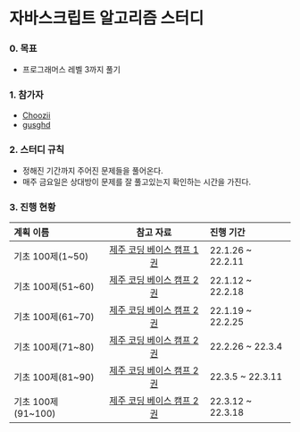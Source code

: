 # 자바스크립트 알고리즘 스터디


### 0. 목표
- 프로그래머스 레벨 3까지 풀기

### 1. 참가자
- [Choozii](https://github.com/Choozii)
- [gusghd](https://github.com/gusghd)

### 2. 스터디 규칙
- 정해진 기간까지 주어진 문제들을 풀어온다.
- 매주 금요일은 상대방이 문제를 잘 풀고있는지 확인하는 시간을 가진다.

### 3. 진행 현황

| 계획 이름 | 참고 자료 | 진행 기간 |
|:--------|:--------:|:--------|
| 기초 100제(1~50) | [제주 코딩 베이스 캠프 1권](https://www.notion.so/JS-100-1-0465a498481c471488646526a181087f) | 22.1.26 ~ 22.2.11 |
| 기초 100제(51~60) | [제주 코딩 베이스 캠프 2권](https://www.notion.so/JS-100-2-327372e894a843cf9c9430070c1ce5da) | 22.1.12 ~ 22.2.18 |
| 기초 100제(61~70) | [제주 코딩 베이스 캠프 2권](https://www.notion.so/JS-100-2-327372e894a843cf9c9430070c1ce5da) | 22.1.19 ~ 22.2.25 |
| 기초 100제(71~80) | [제주 코딩 베이스 캠프 2권](https://www.notion.so/JS-100-2-327372e894a843cf9c9430070c1ce5da) | 22.2.26 ~ 22.3.4 |
| 기초 100제(81~90) | [제주 코딩 베이스 캠프 2권](https://www.notion.so/JS-100-2-327372e894a843cf9c9430070c1ce5da) | 22.3.5 ~ 22.3.11 |
| 기초 100제(91~100) | [제주 코딩 베이스 캠프 2권](https://www.notion.so/JS-100-2-327372e894a843cf9c9430070c1ce5da) | 22.3.12 ~ 22.3.18 |
